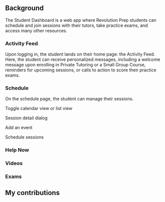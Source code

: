 ## Background

The Student Dashboard is a web app where Revolution Prep students can schedule and join sessions with their tutors, take practice exams, and access many other resources.

### Activity Feed

Upon logging in, the student lands on their home page: the Activity Feed. Here, the student can receive personalized messages, including a welcome message upon enrolling in Private Tutoring or a Small Group Course, reminders for upcoming sessions, or calls to action to score their practice exams.

### Schedule

On the schedule page, the student can manage their sessions. 

Toggle calendar view or list view

Session detail dialog

Add an event

Schedule sessions

### Help Now

### Videos

### Exams

## My contributions
